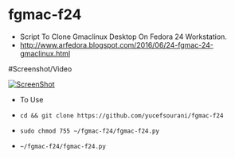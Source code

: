 # fgmac-f24
* Script To Clone Gmaclinux Desktop On  Fedora 24 Workstation.
* http://www.arfedora.blogspot.com/2016/06/24-fgmac-24-gmaclinux.html



#Screenshot/Video

[![ScreenShot](https://raw.githubusercontent.com/yucefsourani/fgmac-f24/master/fgmac-24.jpg)](https://www.youtube.com/watch?v=qweUAYoTs_0)


* To Use

 * ``` cd && git clone https://github.com/yucefsourani/fgmac-f24 ```

 * ``` sudo chmod 755 ~/fgmac-f24/fgmac-f24.py ```

 * ``` ~/fgmac-f24/fgmac-f24.py ```
